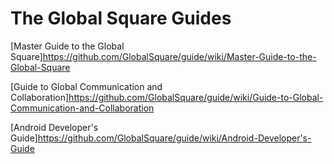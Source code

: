 The Global Square Guides
=====

[Master Guide to the Global Square]<https://github.com/GlobalSquare/guide/wiki/Master-Guide-to-the-Global-Square>

[Guide to Global Communication and Collaboration]<https://github.com/GlobalSquare/guide/wiki/Guide-to-Global-Communication-and-Collaboration>

[Android Developer's Guide]<https://github.com/GlobalSquare/guide/wiki/Android-Developer's-Guide>

